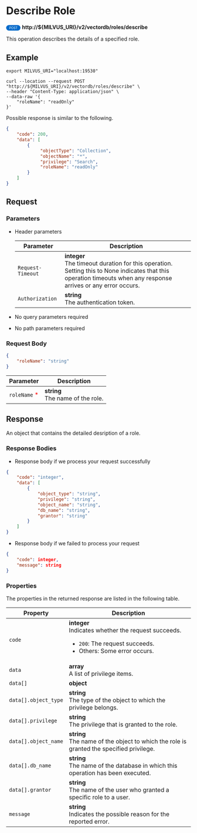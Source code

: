 # Describe Role

<div>
    <div style="display: inline-block; background: #026aca; font-size: 0.6em; border-radius: 10px; color: #ffffff; padding: 0.3em 1em;">
        <span>POST</span>
    </div>
    <span style="font-weight: bold;">  http://${MILVUS_URI}/v2/vectordb/roles/describe</span>
</div>

This operation describes the details of a specified role.

## Example

```shell
export MILVUS_URI="localhost:19530"

curl --location --request POST "http://${MILVUS_URI}/v2/vectordb/roles/describe" \
--header "Content-Type: application/json" \
--data-raw '{
    "roleName": "readOnly"
}'
```
Possible response is similar to the following.
```json
{
    "code": 200,
    "data": [
        {
             "objectType": "Collection",
             "objectName": "*",
             "privilege": "Search",
             "roleName": "readOnly"
        }
    ]
}
```



## Request

### Parameters

- Header parameters

    | Parameter        | Description                                                                               |
    |------------------|-------------------------------------------------------------------------------------------|
    | `Request-Timeout`  | **integer**<br/>The timeout duration for this operation.<br/>Setting this to None indicates that this operation timeouts when any response arrives or any error occurs.|
    | `Authorization`  | **string**<br/>The authentication token.|

- No query parameters required

- No path parameters required

### Request Body

```json
{
    "roleName": "string"
}
```

| Parameter        | Description                                                                               |
|------------------|-------------------------------------------------------------------------------------------|
| `roleName` <span style="color:red">*</span> | __string__<br/>The name of the role.  |

## Response

An object that contains the detailed desription of a role.

### Response Bodies

- Response body if we process your request successfully

```json
{
    "code": "integer",
    "data": [
        {
            "object_type": "string",
            "privilege": "string",
            "object_name": "string",
            "db_name": "string",
            "grantor": "string"
        }
    ]
}
```

- Response body if we failed to process your request

```json
{
    "code": integer,
    "message": string
}
```

### Properties

The properties in the returned response are listed in the following table.

| Property | Description                                                                                                                                 |
|----------|---------------------------------------------------------------------------------------------------------------------------------------------|
| `code`   | __integer__<br/>Indicates whether the request succeeds.<br/><ul><li>`200`: The request succeeds.</li><li>Others: Some error occurs.</li></ul> |
| `data` | __array__<br/>A list of privilege items. |
| `data[]` | __object__<br/> |
| `data[].object_type`  | __string__<br/>The type of the object to which the privilege belongs.  |
| `data[].privilege`  | __string__<br/>The privilege that is granted to the role.  |
| `data[].object_name`  | __string__<br/>The name of the object to which the role is granted the specified privilege.  |
| `data[].db_name`  | __string__<br/>The name of the database in which this operation has been executed.  |
| `data[].grantor`  | __string__<br/>The name of the user who granted a specific role to a user.  |
| `message`  | __string__<br/>Indicates the possible reason for the reported error. |
